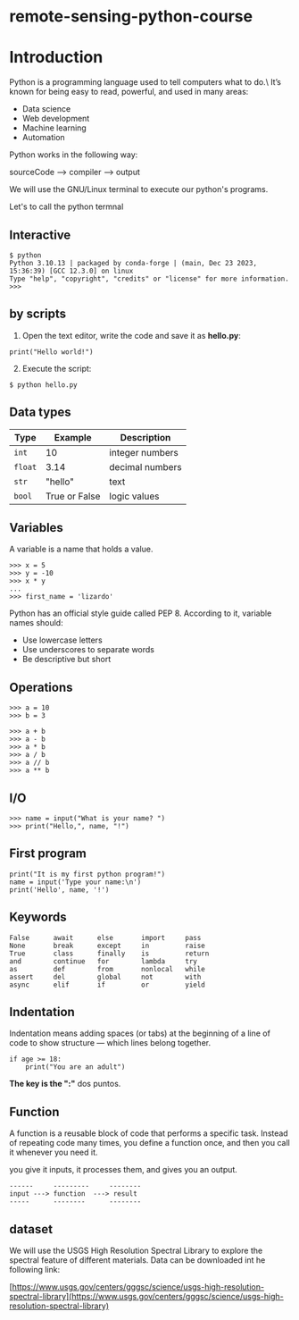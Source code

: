 # remote-sensing-python-course

# Introduction
Python is a programming language used to tell computers what to do.\\
It’s known for being easy to read, powerful, and used in many areas:

- Data science
- Web development
- Machine learning
- Automation

Python works in the following way:

sourceCode --> compiler --> output

We will use the GNU/Linux terminal to execute our python's programs.

Let's to call the python termnal

## Interactive
```
$ python
Python 3.10.13 | packaged by conda-forge | (main, Dec 23 2023, 15:36:39) [GCC 12.3.0] on linux
Type "help", "copyright", "credits" or "license" for more information.
>>>

```

## by scripts
1. Open the text editor, write the code and save it as **hello.py**:

```
print("Hello world!")
```
2. Execute the script:
```
$ python hello.py
```


## Data types

| Type    | Example       | Description     |
| ------- | ------------- | --------------- |
| `int`   | 10            | integer numbers |
| `float` | 3.14          | decimal numbers |
| `str`   | "hello"       | text            |
| `bool`  | True or False | logic values    |

## Variables

A variable is a name that holds a value.

```
>>> x = 5
>>> y = -10
>>> x * y
...
>>> first_name = 'lizardo'

```
Python has an official style guide called PEP 8.
According to it, variable names should:

- Use lowercase letters
- Use underscores to separate words
- Be descriptive but short


## Operations

```
>>> a = 10
>>> b = 3

>>> a + b
>>> a - b
>>> a * b
>>> a / b
>>> a // b
>>> a ** b

```
## I/O
```
>>> name = input("What is your name? ")
>>> print("Hello,", name, "!")

```

## First program

```
print("It is my first python program!")
name = input('Type your name:\n')
print('Hello', name, '!')
```

## Keywords

```
False      await      else       import     pass
None       break      except     in         raise
True       class      finally    is         return
and        continue   for        lambda     try
as         def        from       nonlocal   while
assert     del        global     not        with
async      elif       if         or         yield

```
## Indentation

Indentation means adding spaces (or tabs) at the beginning of a line
of code to show structure — which lines belong together.

```
if age >= 18:
    print("You are an adult")

```
**The key is the ":"**   dos puntos.

## Function

A function is a reusable block of code that performs a specific task.
Instead of repeating code many times, you define a function once, and
then you call it whenever you need it.

you give it inputs, it processes them, and gives you an output.
```
------     ---------     --------
input ---> function  ---> result
-----      --------      --------
```


## dataset

We will use the USGS High Resolution Spectral Library to explore the
spectral feature of different materials. Data can be downloaded int he
following link:

[https://www.usgs.gov/centers/gggsc/science/usgs-high-resolution-spectral-library](https://www.usgs.gov/centers/gggsc/science/usgs-high-resolution-spectral-library)

